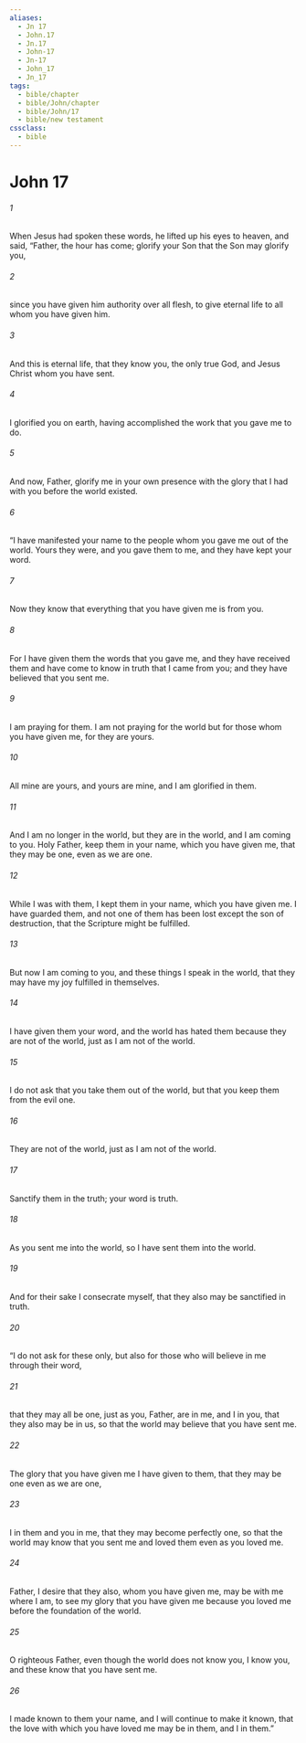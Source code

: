 ```yaml
---
aliases:
  - Jn 17
  - John.17
  - Jn.17
  - John-17
  - Jn-17
  - John_17
  - Jn_17
tags:
  - bible/chapter
  - bible/John/chapter
  - bible/John/17
  - bible/new testament
cssclass:
  - bible
---
```


# John 17

###### 1
When Jesus had spoken these words, he lifted up his eyes to heaven, and said, “Father, the hour has come; glorify your Son that the Son may glorify you,
###### 2
since you have given him authority over all flesh, to give eternal life to all whom you have given him.
###### 3
And this is eternal life, that they know you, the only true God, and Jesus Christ whom you have sent.
###### 4
I glorified you on earth, having accomplished the work that you gave me to do.
###### 5
And now, Father, glorify me in your own presence with the glory that I had with you before the world existed.
###### 6
“I have manifested your name to the people     whom you gave me out of the world.     Yours they were, and you gave them to me, and they have kept your word.
###### 7
Now they know that everything that you have given me is from you.
###### 8
For I have given them the words that you gave me, and they have received them and have come to know in truth that I came from you; and they have believed that you sent me.
###### 9
I am praying for them. I am not praying for the world but for those whom you have given me, for they are yours.
###### 10
All mine are yours, and yours are mine, and I am glorified in them.
###### 11
And I am no longer in the world, but they are in the world, and I am coming to you. Holy Father, keep them in your name, which you have given me, that they may be one, even as we are one.
###### 12
While I was with them, I kept them in your name, which you have given me. I have guarded them, and not one of them has been lost except the son of destruction, that the Scripture might be fulfilled.
###### 13
But now I am coming to you, and these things I speak in the world, that they may have my joy fulfilled in themselves.
###### 14
I have given them your word, and the world has hated them because they are not of the world, just as I am not of the world.
###### 15
I do not ask that you take them out of the world, but that you keep them from the evil one.
###### 16
They are not of the world, just as I am not of the world.
###### 17
Sanctify them  in the truth; your word is truth.
###### 18
As you sent me into the world, so I have sent them into the world.
###### 19
And for their sake I consecrate myself,  that they also may be sanctified  in truth.
###### 20
“I do not     ask for these only, but also for those     who will believe in me through their word,
###### 21
that they may all be one, just as you, Father, are in me, and I in you, that they also may be in us, so that the world may believe that you have sent me.
###### 22
The glory that you have given me I have given to them, that they may be one even as we are one,
###### 23
I in them and you in me, that they may become perfectly one, so that the world may know that you sent me and loved them even as you loved me.
###### 24
Father, I desire that they also, whom you have given me, may be with me where I am, to see my glory that you have given me because you loved me before the foundation of the world.
###### 25
O righteous Father, even though the world does not know you, I know you, and these know that you have sent me.
###### 26
I made known to them your name, and I will continue to make it known, that the love with which you have loved me may be in them, and I in them.”


